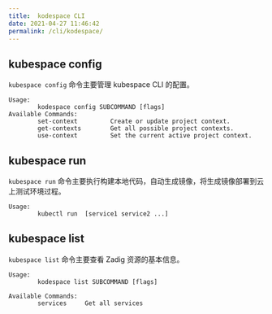 ```yaml
---
title:  kodespace CLI
date: 2021-04-27 11:46:42
permalink: /cli/kodespace/
---
```


## kubespace config
`kubespace config` 命令主要管理 kubespace CLI 的配置。

```
Usage:
        kodespace config SUBCOMMAND [flags]
Available Commands:
        set-context         Create or update project context.
        get-contexts        Get all possible project contexts.
        use-context         Set the current active project context.
```

## kubespace run

`kubespace run` 命令主要执行构建本地代码，自动生成镜像，将生成镜像部署到云上测试环境过程。

```
Usage:
        kubectl run  [service1 service2 ...]
```

## kubespace list

`kubespace list` 命令主要查看 Zadig 资源的基本信息。

```
Usage:
        kodespace list SUBCOMMAND [flags]

Available Commands:
        services     Get all services
```